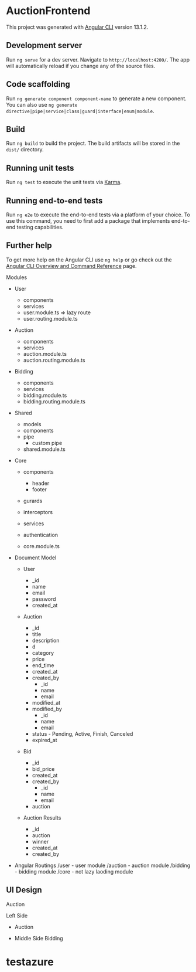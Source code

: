 # AuctionFrontend

This project was generated with [Angular CLI](https://github.com/angular/angular-cli) version 13.1.2.

## Development server

Run `ng serve` for a dev server. Navigate to `http://localhost:4200/`. The app will automatically reload if you change any of the source files.

## Code scaffolding

Run `ng generate component component-name` to generate a new component. You can also use `ng generate directive|pipe|service|class|guard|interface|enum|module`.

## Build

Run `ng build` to build the project. The build artifacts will be stored in the `dist/` directory.

## Running unit tests

Run `ng test` to execute the unit tests via [Karma](https://karma-runner.github.io).

## Running end-to-end tests

Run `ng e2e` to execute the end-to-end tests via a platform of your choice. To use this command, you need to first add a package that implements end-to-end testing capabilities.

## Further help

To get more help on the Angular CLI use `ng help` or go check out the [Angular CLI Overview and Command Reference](https://angular.io/cli) page.


Modules 
- User
    - components
    - services
    - user.module.ts => lazy route
    - user.routing.module.ts
- Auction
    - components
    - services
    - auction.module.ts
    - auction.routing.module.ts
- Bidding
    - components
    - services
    - bidding.module.ts
    - bidding.routing.module.ts
- Shared 
    - models
    - components
    - pipe 
        - custom pipe
    - shared.module.ts
    
- Core 
    - components
        - header 
        - footer
    - gurards
    - interceptors
    - services
    - authentication

    - core.module.ts

- Document Model
    - User
        - _id
        - name
        - email
        - password
        - created_at
    
    - Auction
        - _id
        - title
        - description
        - d
        - category
        - price
        - end_time
        - created_at
        - created_by
            - _id
            - name
            - email
        - modified_at
        - modified_by
            - _id
            - name
            - email
        - status - Pending, Active, Finish, Canceled
        - expired_at
    
    - Bid
        - _id
        - bid_price
        - created_at
        - created_by
            - _id
            - name
            - email
        - auction

    - Auction Results
        - _id
        - auction
        - winner 
        - created_at
        - created_by


- Angular Routings
    /user       - user module
    /auction    - auction module
    /bidding    - bidding module
    /core       - not lazy laoding module
    


UI Design
------
Auction

Left Side
- Auction


- Middle Side
    Bidding
    


# testazure
